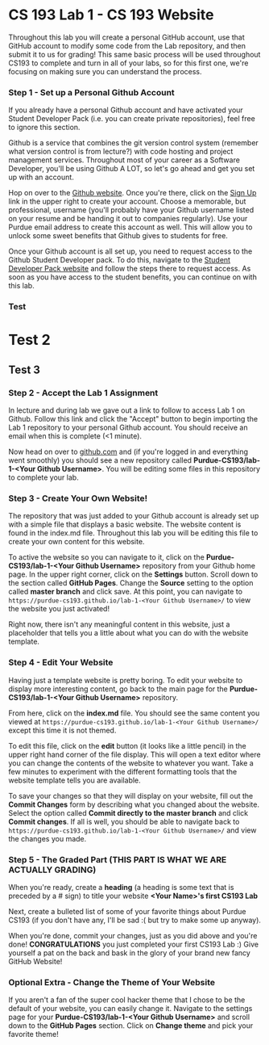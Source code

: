 # CS 193 Lab 1 - CS 193 Website
Throughout this lab you will create a personal GitHub account, use that GitHub account to modify some code from the Lab repository, and then submit it to us for grading! This same basic process will be used throughout CS193 to complete and turn in all of your labs, so for this first one, we're focusing on making sure you can understand the process.

### Step 1 - Set up a Personal Github Account
If you already have a personal Github account and have activated your Student Developer Pack (i.e. you can create private repositories), feel free to ignore this section.

Github is a service that combines the git version control system (remember what version control is from lecture?) with code hosting and project management services. Throughout most of your career as a Software Developer, you'll be using Github A LOT, so let's go ahead and get you set up with an account.

Hop on over to the [Github website](https://github.com/). Once you're there, click on the [Sign Up](https://github.com/join?source=header-home) link in the upper right to create your account. Choose a memorable, but professional, username (you'll probably have your Github username listed on your resume and be handing it out to companies regularly). Use your Purdue email address to create this account as well. This will allow you to unlock some sweet benefits that Github gives to students for free.

Once your Github account is all set up, you need to request access to the Github Student Developer pack. To do this, navigate to the [Student Developer Pack website](https://education.github.com/pack) and follow the steps there to request access. As soon as you have access to the student benefits, you can continue on with this lab.

### Test

# Test 2

## Test 3

### Step 2 - Accept the Lab 1 Assignment
In lecture and during lab we gave out a link to follow to access Lab 1 on Github. Follow this link and click the "Accept" button to begin importing the Lab 1 repository to your personal Github account. You should receive an email when this is complete (<1 minute).

Now head on over to [github.com](https://github.com/) and (if you're logged in and everything went smoothly) you should see a new repository called **Purdue-CS193/lab-1-\<Your Github Username\>**. You will be editing some files in this repository to complete your lab.

### Step 3 - Create Your Own Website!
The repository that was just added to your Github account is already set up with a simple file that displays a basic website. The website content is found in the index.md file. Throughout this lab you will be editing this file to create your own content for this website.

To active the website so you can navigate to it, click on the **Purdue-CS193/lab-1-\<Your Github Username\>** repository from your Github home page. In the upper right corner, click on the **Settings** button. Scroll down to the section called **GitHub Pages**. Change the **Source** setting to the option called **master branch** and click save. At this point, you can navigate to ```https://purdue-cs193.github.io/lab-1-<Your Github Username>/``` to view the website you just activated!

Right now, there isn't any meaningful content in this website, just a placeholder that tells you a little about what you can do with the website template.

### Step 4 - Edit Your Website
Having just a template website is pretty boring. To edit your website to display more interesting content, go back to the main page for the **Purdue-CS193/lab-1-\<Your Github Username\>** repository.

From here, click on the **index.md** file. You should see the same content you viewed at ```https://purdue-cs193.github.io/lab-1-<Your Github Username>/``` except this time it is not themed.

To edit this file, click on the **edit** button (it looks like a little pencil) in the upper right hand corner of the file display. This will open a text editor where you can change the contents of the website to whatever you want. Take a few minutes to experiment with the different formatting tools that the website template tells you are available.

To save your changes so that they will display on your website, fill out the **Commit Changes** form by describing what you changed about the website. Select the option called **Commit directly to the master branch** and click **Commit changes**. If all is well, you should be able to navigate back to ```https://purdue-cs193.github.io/lab-1-<Your Github Username>/``` and view the changes you made.

### Step 5 - The Graded Part (**THIS PART IS WHAT WE ARE ACTUALLY GRADING**)
When you're ready, create a **heading** (a heading is some text that is preceded by a # sign) to title your website
**\<Your Name\>'s first CS193 Lab**

Next, create a bulleted list of some of your favorite things about Purdue CS193 (if you don't have any, I'll be sad :( but try to make some up anyway).

When you're done, commit your changes, just as you did above and you're done! **CONGRATULATIONS** you just completed your first CS193 Lab :) Give yourself a pat on the back and bask in the glory of your brand new fancy GitHub Website!

### Optional Extra - Change the Theme of Your Website
If you aren't a fan of the super cool hacker theme that I chose to be the default of your website, you can easily change it.
Navigate to the settings page for your **Purdue-CS193/lab-1-\<Your Github Username\>** and scroll down to the **GitHub Pages** section. Click on **Change theme** and pick your favorite theme!
